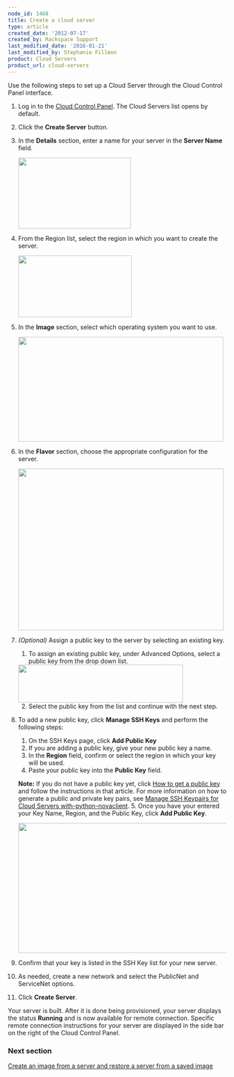 ```yaml
---
node_id: 1468
title: Create a cloud server
type: article
created_date: '2012-07-17'
created_by: Rackspace Support
last_modified_date: '2016-01-21'
last_modified_by: Stephanie Fillmon
product: Cloud Servers
product_url: cloud-servers
---
```


Use the following steps to set up a Cloud Server through the Cloud
Control Panel interface.

1.  Log in to the [Cloud Control Panel](https://mycloud.rackspace.com). The Cloud Servers list opens
    by default.
2.  Click the **Create Server** button.
3.  In the **Details** section, enter a name for your server in
    the **Server Name** field.

    <img src="https://8026b2e3760e2433679c-fffceaebb8c6ee053c935e8915a3fbe7.ssl.cf2.rackcdn.com/field/image/Screen%20Shot%202015-01-14%20at%209.12.15%20AM.png" width="259" height="163" />

4.  From the Region list, select the region in which you want to create
    the server.

    <img src="https://8026b2e3760e2433679c-fffceaebb8c6ee053c935e8915a3fbe7.ssl.cf2.rackcdn.com/field/image/Screen%20Shot%202015-01-14%20at%209.13.25%20AM.png" width="261" height="142" />

5.  In the **Image** section, select which operating system you want to
    use.

    <img src="https://8026b2e3760e2433679c-fffceaebb8c6ee053c935e8915a3fbe7.ssl.cf2.rackcdn.com/field/image/Screen%20Shot%202015-01-14%20at%209.15.30%20AM.png" width="472" height="241" />

6.  In the **Flavor** section, choose the appropriate configuration for
    the server.

    <img src="https://8026b2e3760e2433679c-fffceaebb8c6ee053c935e8915a3fbe7.ssl.cf2.rackcdn.com/field/image/Screen%20Shot%202015-01-14%20at%209.16.55%20AM.png" width="473" height="372" />

7.  *(Optional)* Assign a public key to the server by selecting an
    existing key.

    1.   To assign an existing public key, under Advanced Options, select
        a public key from the drop down list.

      <img src="https://8026b2e3760e2433679c-fffceaebb8c6ee053c935e8915a3fbe7.ssl.cf2.rackcdn.com/field/image/Screen%20Shot%202015-01-14%20at%209.18.41%20AM.png" width="379" height="87" />

    2.   Select the public key from the list and continue with the
        next step.

8.  To add a new public key, click **Manage SSH Keys** and perform the following steps:

    1.   On the SSH Keys page, click **Add Public Key**
    2.   If you are adding a public key, give your new public key a name.
    3.   In the **Region** field, confirm or select the region in which your
        key will be used.
    4.   Paste your public key into the **Public Key** field.

      **Note:** If you do not have a public key yet, click [How to get a public key](/how-to/connecting-to-a-server-using-ssh-on-linux-or-mac-os) and follow the instructions in that article. For more information on how to generate a public and private key pairs, see [Manage SSH Keypairs for Cloud Servers with-python-novaclient](/how-to/manage-ssh-key-pairs-for-cloud-servers-with-python-novaclient).
    5.   Once you have your entered your Key Name, Region, and the Public
        Key, click **Add Public Key**.

    <img src="https://8026b2e3760e2433679c-fffceaebb8c6ee053c935e8915a3fbe7.ssl.cf2.rackcdn.com/field/image/Screen%20Shot%202015-01-14%20at%209.30.59%20AM.png" width="655" height="299" />

9.  Confirm that your key is listed in the SSH Key list for your new
    server.

10. As needed, create a new network and select the PublicNet and
    ServiceNet options.

11. Click **Create Server**.

Your server is built. After it is done being provisioned, your server
displays the status **Running** and is now available for remote
connection. Specific remote connection instructions for your server are
displayed in the side bar on the right of the Cloud Control Panel.

### Next section

[Create an image from a server and restore a server from a saved image](/how-to/create-an-image-of-a-server-and-restore-a-server-from-a-saved-image)
